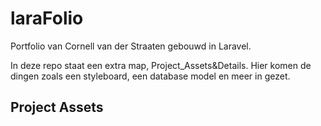 # laraFolio
Portfolio van Cornell van der Straaten gebouwd in Laravel.

In deze repo staat een extra map, Project_Assets&Details. Hier komen de dingen zoals een styleboard, een database model en meer in gezet.

## Project Assets

